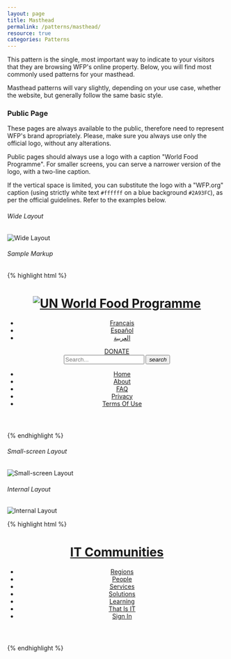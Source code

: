 ```yaml
---
layout: page
title: Masthead
permalink: /patterns/masthead/
resource: true
categories: Patterns
---
```


This pattern is the single, most important way to indicate to your visitors that they are browsing WFP's online property. Below, you will find most commonly used patterns for your masthead.

Masthead patterns will vary slightly, depending on your use case, whether the website, but generally follow the same basic style.

### Public Page
These pages are always available to the public, therefore need to represent WFP's brand apropriately. Please, make sure you always use only the official logo, without any alterations.

Public pages should always use a logo with a caption "World Food Programme". For smaller screens, you can serve a narrower version of the logo, with a two-line caption.

If the vertical space is limited, you can substitute the logo with a "WFP.org" caption (using strictly white text `#ffffff` on a blue background `#2A93FC`), as per the official guidelines. Refer to the examples below.

###### Wide Layout
![Wide Layout]({{site.baseurl}}/img/pattern-masthead-public.png)

###### Sample Markup
{% highlight html %}
<!-- Masthead -->
<header class="masthead-full">
  <div class="pure-g wrapper">
    <div class="pure-u-2-3 pure-u-sm-1-3">
      <h1 class="wfp-logo">
        <a href="#" class="wfp-logo-img"><img src="{{site.baseurl}}/img/logos/wfp_logo_full@256w.png" class="logo-dark" alt="UN World Food Programme"></a>
      </h1>
    </div>
    <div class="pure-u-1-3 pure-u-sm-2-3">
      <div class="additional">
        <nav class="component header-lang">
          <ul>
            <li><a href="#">Français</a></li>
            <li><a href="#">Español</a></li>
            <li><a href="#">العربية</a></li>
          </ul>
        </nav>
        <div class="component header-cta">
          <a href="#" class="pure-button small">DONATE</a>
        </div>
        <div class="component header-search">
          <form class="pure-form">
            <input type="search" class="input-search" name="search_theme_form" id="search-form-input" placeholder="Search...">
            <button class="pure-button search small transparent"><i class="ss-icon">search</i></button>
          </form>
        </div>
      </div>
      <nav class="main-nav">
        <ul>
          <li><a href="#">Home</a></li>
          <li><a href="#">About</a></li>
          <li><a href="#">FAQ</a></li>
          <li><a href="#">Privacy</a></li>
          <li><a href="#">Terms Of Use</a></li>
        </ul>
      </nav>
    </div>
  </div>
</header>
{% endhighlight %}

###### Small-screen Layout
![Small-screen Layout]({{site.baseurl}}/img/pattern-masthead-public-small.png)

###### Internal Layout
![Internal Layout]({{site.baseurl}}/img/pattern-masthead-internal-narrow.png)

{% highlight html %}
<!-- Internal Masthead -->
<header class="masthead-narrow">
  <div class="pure-g wrapper">
    <div class="pure-u-2-3 pure-u-md-1-4 logo-container">
      <h1 class="logo">
        <a href="#">IT Communities</a>
      </h1>
    </div>
    <div class="pure-u-1-3 pure-u-md-3-4 navigation">
      <nav class="main-nav">
        <ul>
          <li><a href="#" class="active">Regions</a></li>
          <li><a href="#">People</a></li>
          <li><a href="#">Services</a></li>
          <li><a href="#">Solutions</a></li>
          <li><a href="#">Learning</a></li>
          <li><a href="#">That Is IT</a></li>
          <li><a href="#" class="pure-button small">Sign In</a></li>
        </ul>
      </nav>
    </div>
  </div>
</header>
{% endhighlight %}